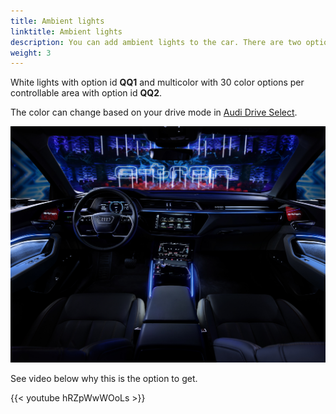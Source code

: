 ```yaml
---
title: Ambient lights
linktitle: Ambient lights
description: You can add ambient lights to the car. There are two options.
weight: 3
---
```


White lights with option id **QQ1** and multicolor with 30 color options per controllable
area with option id **QQ2**.

The color can change based on your drive mode in [Audi Drive Select](/models/e-tron/technology/audidriveselect/).

![Ambient lights](multicolor.jpg "Multicolor interior lights")

See video below why this is the option to get.

{{< youtube hRZpWwWOoLs >}}